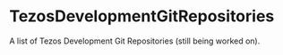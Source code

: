 # TezosDevelopmentGitRepositories
A list of Tezos Development Git Repositories (still being worked on).
